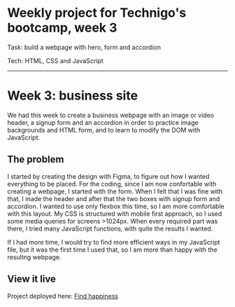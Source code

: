 # Weekly project for Technigo's bootcamp, week 3
Task: build a webpage with hero, form and accordion

Tech: HTML, CSS and JavaScript

----

# Week 3: business site

We had this week to create a business webpage with an image or video header, a signup form and an accordion in order to practice image backgrounds and HTML form, and to learn to modify the DOM with JavaScript.

## The problem

I started by creating the design with Figma, to figure out how I wanted everything to be placed. For the coding, since I am now confortable with creating a webpage, I started with the form. When I felt that I was fine with that, I made the header and after that the two boxes with signup form and accordion. I wanted to use only flexbox this time, so I am more comfortable with this layout. My CSS is structured with mobile first approach, so I used some media queries for screens >1024px. When every required part was there, I tried many JavaScript functions, with quite the results I wanted.

If I had more time, I would try to find more efficient ways in my JavaScript file, but it was the first time I used that, so I am more than happy with the resultng webpage.

## View it live
Project deployed here: [Find happiness](https://find-happiness.netlify.app)

